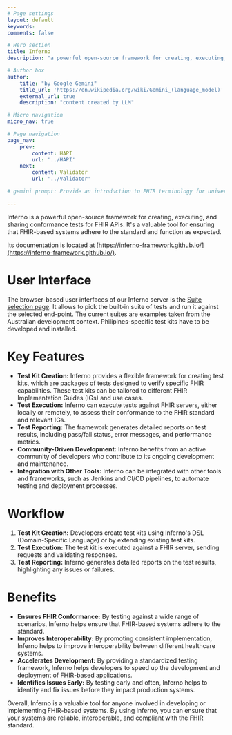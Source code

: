 ```yaml
---
# Page settings
layout: default
keywords:
comments: false

# Hero section
title: Inferno
description: "a powerful open-source framework for creating, executing, and sharing conformance tests for FHIR APIs"

# Author box
author:
    title: "by Google Gemini"
    title_url: 'https://en.wikipedia.org/wiki/Gemini_(language_model)'
    external_url: true
    description: "content created by LLM"

# Micro navigation
micro_nav: true

# Page navigation
page_nav:
    prev:
        content: HAPI
        url: '../HAPI'
    next:
        content: Validator
        url: '../Validator'

# gemini prompt: Provide an introduction to FHIR terminology for university students. Focus on the prospect of improving people's lives through the implementation of this technology. Add a call to action for learning.

---
```


Inferno is a powerful open-source framework for creating, executing, and sharing conformance tests for FHIR APIs. It's a valuable tool for ensuring that FHIR-based systems adhere to the standard and function as expected.

Its documentation is located at [https://inferno-framework.github.io/](https://inferno-framework.github.io/).

# User Interface

The browser-based user interfaces of our Inferno server is the [Suite selection page](https://inferno.fhirlab.net/). It allows to pick the built-in suite of tests and run it against the selected end-point. The current suites are examples taken from the Australian development context. Philipines-specific test kits have to be developed and installed.

# Key Features

* **Test Kit Creation:** Inferno provides a flexible framework for creating test kits, which are packages of tests designed to verify specific FHIR capabilities. These test kits can be tailored to different FHIR Implementation Guides (IGs) and use cases.
* **Test Execution:** Inferno can execute tests against FHIR servers, either locally or remotely, to assess their conformance to the FHIR standard and relevant IGs.
* **Test Reporting:** The framework generates detailed reports on test results, including pass/fail status, error messages, and performance metrics.
* **Community-Driven Development:** Inferno benefits from an active community of developers who contribute to its ongoing development and maintenance.
* **Integration with Other Tools:** Inferno can be integrated with other tools and frameworks, such as Jenkins and CI/CD pipelines, to automate testing and deployment processes.

# Workflow

1. **Test Kit Creation:** Developers create test kits using Inferno's DSL (Domain-Specific Language) or by extending existing test kits.
2. **Test Execution:** The test kit is executed against a FHIR server, sending requests and validating responses.
3. **Test Reporting:** Inferno generates detailed reports on the test results, highlighting any issues or failures.

# Benefits

* **Ensures FHIR Conformance:** By testing against a wide range of scenarios, Inferno helps ensure that FHIR-based systems adhere to the standard.
* **Improves Interoperability:** By promoting consistent implementation, Inferno helps to improve interoperability between different healthcare systems.
* **Accelerates Development:** By providing a standardized testing framework, Inferno helps developers to speed up the development and deployment of FHIR-based applications.
* **Identifies Issues Early:** By testing early and often, Inferno helps to identify and fix issues before they impact production systems.

Overall, Inferno is a valuable tool for anyone involved in developing or implementing FHIR-based systems. By using Inferno, you can ensure that your systems are reliable, interoperable, and compliant with the FHIR standard.